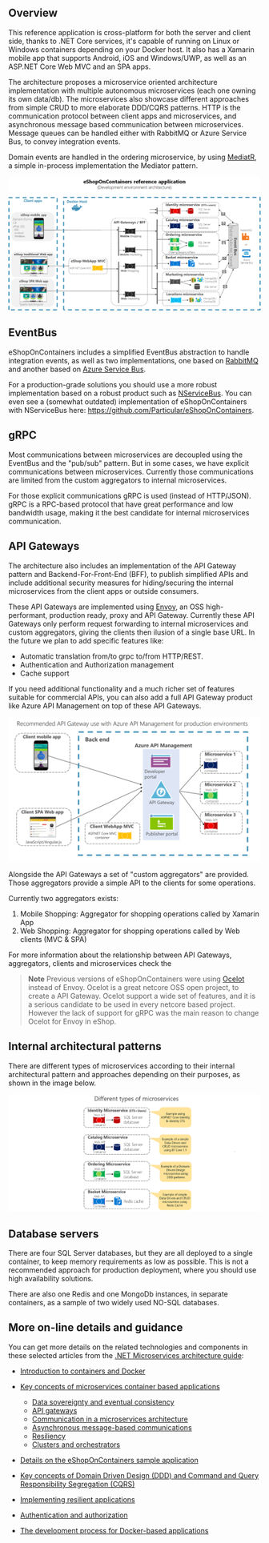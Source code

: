 ## Overview

This reference application is cross-platform for both the server and client side, thanks to .NET Core services, it's capable of running on Linux or Windows containers depending on your Docker host. It also has a Xamarin mobile app that supports Android, iOS and Windows/UWP, as well as an ASP.NET Core Web MVC and an SPA apps.

The architecture proposes a microservice oriented architecture implementation with multiple autonomous microservices (each one owning its own data/db). The microservices also showcase different approaches from simple CRUD to more elaborate DDD/CQRS patterns. HTTP is the communication protocol between client apps and microservices, and asynchronous message based communication between microservices.  Message queues can be handled either with RabbitMQ or Azure Service Bus, to convey integration events.

Domain events are handled in the ordering microservice, by using [MediatR](https://github.com/jbogard/MediatR), a simple in-process implementation the Mediator pattern.

![](images/Architecture/eshoponcontainers-arquitecture.png)

## EventBus

eShopOnContainers includes a simplified EventBus abstraction to handle integration events, as well as two implementations, one based on [RabbitMQ](https://www.rabbitmq.com/) and another based on [Azure Service Bus](https://docs.microsoft.com/en-us/azure/service-bus/).

For a production-grade solutions you should use a more robust implementation based on a robust product such as [NServiceBus](https://github.com/Particular/NServiceBus). You can even see a (somewhat outdated) implementation of eShopOnContainers with NServiceBus here: https://github.com/Particular/eShopOnContainers.

## gRPC

Most communications between microservices are decoupled using the EventBus and the "pub/sub" pattern. But in some cases, we have explicit communications between microservices. Currently those communications are limited from the custom aggregators to internal microservices.

For those explicit communications gRPC is used (instead of HTTP/JSON). gRPC is a RPC-based protocol that have great performance and low bandwidth usage, making it the best candidate for internal microservices communication.

## API Gateways

The architecture also includes an implementation of the API Gateway pattern and Backend-For-Front-End (BFF), to publish simplified APIs and include additional security measures for hiding/securing the internal microservices from the client apps or outside consumers. 

These API Gateways are implemented using [Envoy](https://www.envoyproxy.io/), an OSS high-performant, production ready, proxy and API Gateway. Currently these API Gateways only perform request forwarding to internal microservices and custom aggregators, giving the clients then ilusion of a single base URL. In the future we plan to add specific features like:

* Automatic translation from/to grpc to/from HTTP/REST.
* Authentication and Authorization management
* Cache support

If you need additional functionality and a much richer set of features suitable for commercial APIs, you can also add a full API Gateway product like Azure API Management on top of these API Gateways.

![](images/Architecture/azure-api-management-gateway.png)

Alongside the API Gateways a set of "custom aggregators" are provided. Those aggregators provide a simple API to the clients for some operations.

Currently two aggregators exists:

1. Mobile Shopping: Aggregator for shopping operations called by Xamarin App
2. Web Shopping: Aggregator for shopping operations called by Web clients (MVC & SPA)

For more information about the relationship between API Gateways, aggregators, clients and microservices check the 

>**Note** Previous versions of eShopOnContainers were using [Ocelot](https://github.com/ThreeMammals/Ocelot) instead of Envoy. Ocelot is a great netcore OSS open project, to create a API Gateway. Ocelot support a wide set of features, and it is a serious candidate to be used in every netcore based project. However the lack of support for gRPC was the main reason to change Ocelot for Envoy in eShop.

## Internal architectural patterns

There are different types of microservices according to their internal architectural pattern and approaches depending on their purposes, as shown in the image below.

![](images/Architecture/eshoponcontainers-microservice-types.png)

## Database servers

There are four SQL Server databases, but they are all deployed to a single container, to keep memory requirements as low as possible. This is not a recommended approach for production deployment, where you should use high availability solutions.

There are also one Redis and one MongoDb instances, in separate containers, as a sample of two widely used NO-SQL databases.

## More on-line details and guidance

You can get more details on the related technologies and components in these selected articles from the [.NET Microservices architecture guide](https://docs.microsoft.com/dotnet/standard/microservices-architecture/):

- [Introduction to containers and Docker](https://docs.microsoft.com/dotnet/standard/microservices-architecture/container-docker-introduction/)

- [Key concepts of microservices container based applications](https://docs.microsoft.com/dotnet/standard/microservices-architecture/architect-microservice-container-applications/)
  - [Data sovereignty and eventual consistency](https://docs.microsoft.com/dotnet/standard/microservices-architecture/architect-microservice-container-applications/data-sovereignty-per-microservice)
  - [API gateways](https://docs.microsoft.com/dotnet/standard/microservices-architecture/architect-microservice-container-applications/direct-client-to-microservice-communication-versus-the-api-gateway-pattern)
  - [Communication in a microservices architecture](https://docs.microsoft.com/dotnet/standard/microservices-architecture/architect-microservice-container-applications/communication-in-microservice-architecture)
  - [Asynchronous message-based communications](https://docs.microsoft.com/dotnet/standard/microservices-architecture/architect-microservice-container-applications/asynchronous-message-based-communication)
  - [Resiliency](https://docs.microsoft.com/dotnet/standard/microservices-architecture/architect-microservice-container-applications/resilient-high-availability-microservices)
  - [Clusters and orchestrators](https://docs.microsoft.com/dotnet/standard/microservices-architecture/architect-microservice-container-applications/scalable-available-multi-container-microservice-applications)

- [Details on the eShopOnContainers sample application](https://docs.microsoft.com/dotnet/standard/microservices-architecture/multi-container-microservice-net-applications/)

- [Key concepts of Domain Driven Design (DDD) and Command and Query Responsibility Segregation (CQRS)](https://docs.microsoft.com/dotnet/standard/microservices-architecture/microservice-ddd-cqrs-patterns/)

- [Implementing resilient applications](https://docs.microsoft.com/dotnet/standard/microservices-architecture/implement-resilient-applications/)

- [Authentication and authorization](https://docs.microsoft.com/dotnet/standard/microservices-architecture/secure-net-microservices-web-applications/)

- [The development process for Docker-based applications](https://docs.microsoft.com/dotnet/standard/microservices-architecture/docker-application-development-process/)

